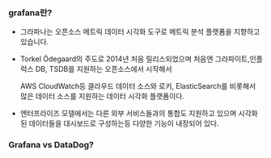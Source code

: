 ### grafana란?
- 그라파나는 오픈소스 메트릭 데이터 시각화 도구로 메트릭 분석 플랫폼을 지향하고 있습니다.
- Torkel Ödegaard의 주도로 2014년 처음 릴리스되었으며 처음엔 그라파이트,인플럭스 DB, TSDB를 지원하는 오픈소스에서 시작해서

  AWS CloudWatch등 클라우드 데이터 소스와 로키, ElasticSearch를 비롯해서 많은 데이터 소스를 지원하는 데이터 시각화 플랫폼이다.

- 엔터프라이즈 모델에서는 다른 외부 서비스들과의 통합도 지원하고 있으며 시각화된 데이터들을 대시보드로 구성하는등 다양한 기능이 내장되어 있다.

### Grafana vs DataDog?
